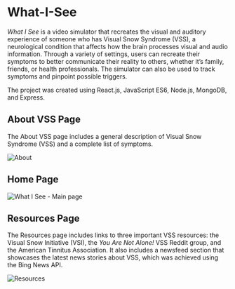 # What-I-See
*What I See* is a video simulator that recreates the visual and auditory experience of someone who has Visual Snow Syndrome (VSS), a neurological condition that affects how the brain processes visual and audio information.
Through a variety of settings, users can recreate their symptoms to better communicate their reality to others, whether it’s family, friends, or health professionals. The simulator can also be used to track symptoms and pinpoint possible triggers. 

The project was created using React.js, JavaScript ES6, Node.js, MongoDB, and Express.

## About VSS Page
The About VSS page includes a general description of Visual Snow Syndrome (VSS) and a complete list of symptoms.

![About](https://user-images.githubusercontent.com/97915345/167016813-d440eb58-b6a1-419e-9b88-7bfad1bb380f.jpg)


## Home Page
![What I See - Main page](https://user-images.githubusercontent.com/97915345/167015635-c35857c5-d3b2-48a6-b9da-974c497883c2.jpg)


## Resources Page
The Resources page includes links to three important VSS resources: the Visual Snow Initiative (VSI), the *You Are Not Alone!* VSS Reddit group, and the American Tinnitus Association. It also includes a newsfeed section that showcases the latest news stories about VSS, which was achieved using the Bing News API.

![Resources](https://user-images.githubusercontent.com/97915345/167020638-f822bf89-3d51-481b-a868-67f4af4bf207.jpg)
